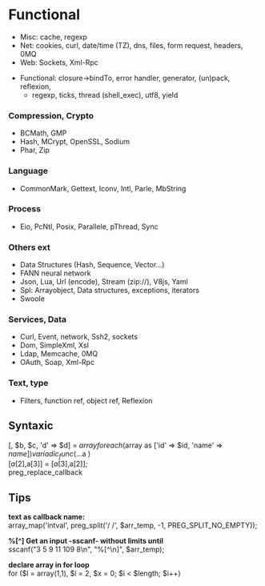 # Functional

- Misc: cache, regexp 
- Net: cookies, curl, date/time (TZ), dns, files, form request, headers, 0MQ
- Web: Sockets, Xml-Rpc  
+ Functional: closure->bindTo, error handler, generator, (un)pack, reflexion, 
  - regexp, ticks, thread (shell_exec), utf8, yield

### Compression, Crypto
- BCMath, GMP
- Hash, MCrypt, OpenSSL, Sodium
- Phar, Zip

### Language
- CommonMark, Gettext, Iconv, Intl, Parle, MbString

### Process
- Eio, PcNtl, Posix, Parallele, pThread, Sync

### Others ext
- Data Structures (Hash, Sequence, Vector...)
- FANN neural network
- Json, Lua, Url (encode), Stream (zip://), V8js, Yaml
- Spl: Arrayobject, Data structures, exceptions, iterators
- Swoole

### Services, Data
- Curl, Event, network, Ssh2, sockets
- Dom, SimpleXml, Xsl
- Ldap, Memcache, 0MQ
- OAuth, Soap, Xml-Rpc

### Text, type
- Filters, function ref, object ref, Reflexion

Syntaxic
---
[, $b, $c, 'd' => $d] = $array   
foreach ($array as ['id' => $id, 'name' => $name])     
variadic_func( ...$a )  
[$a[2],$a[3]] = [$a[3],$a[2]];   
preg_replace_callback   

Tips
--- 
**text as callback name:**      
array_map('intval', preg_split('/ /', $arr_temp, -1, PREG_SPLIT_NO_EMPTY)); 

**%[^<char>] Get an input -sscanf- without limits until <char>**  
sscanf("3 5 9 11 109 8\n", "%[^\n]", $arr_temp);  

**declare array in for loop**  
for ($l = array(1,1), $i = 2, $x = 0; $i < $length; $i++)     
